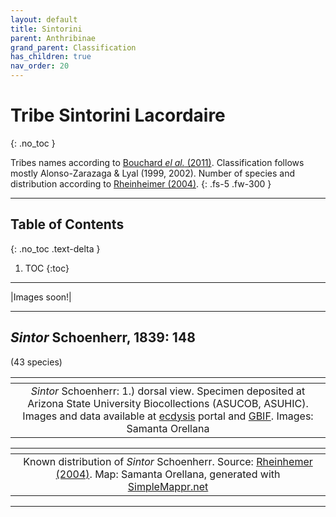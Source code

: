 ```yaml
---
layout: default
title: Sintorini
parent: Anthribinae
grand_parent: Classification
has_children: true
nav_order: 20
---
```



# Tribe Sintorini Lacordaire
{: .no_toc }

Tribes names according to [Bouchard _el al._ (2011)](https://zookeys.pensoft.net/articles.php?id=4001). Classification follows mostly Alonso-Zarazaga & Lyal (1999, 2002). Number of species and distribution according to [Rheinheimer (2004)](https://www.zobodat.at/pdf/Mitt-Ent-Ver-Stuttgart_39_2004_0001-0244.pdf).
{: .fs-5 .fw-300 }

---

## Table of Contents
{: .no_toc .text-delta }

1. TOC
{:toc}

---

|Images soon!|

---

## _Sintor_ Schoenherr, 1839: 148
(43 species)

|<img src="https://serv.biokic.asu.edu/imglib/ecdysis/ASU_ASUCOB/ASUCOB0028/ASUCOB0028842_dorsal_edited_1677956944.jpg" alt="" />| 
|:--:| 
|_Sintor_ Schoenherr: 1.) dorsal view. Specimen deposited at Arizona State University Biocollections (ASUCOB, ASUHIC). Images and data available at [ecdysis](https://serv.biokic.asu.edu/ecdysis/index.php) portal and [GBIF](https://gbif.org). Images: Samanta Orellana|

|<img src="https://www.simplemappr.net/map/19875" alt="" />| 
|:--:| 
|Known distribution of _Sintor_ Schoenherr. Source: [Rheinhemer (2004)](https://www.zobodat.at/pdf/Mitt-Ent-Ver-Stuttgart_39_2004_0001-0244.pdf). Map: Samanta Orellana, generated with [SimpleMappr.net](https://www.simplemappr.net/) |

---
